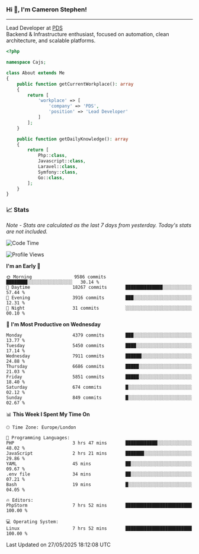 ### Hi 👋, I'm Cameron Stephen!

---

Lead Developer at [PDS](https://prindatasolutions.co.uk)  
Backend & Infrastructure enthusiast, focused on automation, clean architecture, and scalable platforms.


```php
<?php

namespace Cajs;

class About extends Me
{
    public function getCurrentWorkplace(): array
    {
        return [
            'workplace' => [
                'company' => 'PDS',
                'position' => 'Lead Developer'
            ]
        ];
    }

    public function getDailyKnowledge(): array
    {
        return [
            Php::class,
            Javascript::class,
            Laravel::class,
            Symfony::class,
            Go::class,
        ];
    }
}
```

### 📈 Stats
<p><em>Note - Stats are calculated as the last 7 days from yesterday. Today's stats are not included.</em></p>


<!--START_SECTION:waka-->
![Code Time](http://img.shields.io/badge/Code%20Time-4%2C496%20hrs%2047%20mins-blue)

![Profile Views](http://img.shields.io/badge/Profile%20Views-0-blue)

**I'm an Early 🐤** 

```text
🌞 Morning                9586 commits        ████████░░░░░░░░░░░░░░░░░   30.14 % 
🌆 Daytime                18267 commits       ██████████████░░░░░░░░░░░   57.44 % 
🌃 Evening                3916 commits        ███░░░░░░░░░░░░░░░░░░░░░░   12.31 % 
🌙 Night                  31 commits          ░░░░░░░░░░░░░░░░░░░░░░░░░   00.10 % 
```
📅 **I'm Most Productive on Wednesday** 

```text
Monday                   4379 commits        ███░░░░░░░░░░░░░░░░░░░░░░   13.77 % 
Tuesday                  5450 commits        ████░░░░░░░░░░░░░░░░░░░░░   17.14 % 
Wednesday                7911 commits        ██████░░░░░░░░░░░░░░░░░░░   24.88 % 
Thursday                 6686 commits        █████░░░░░░░░░░░░░░░░░░░░   21.03 % 
Friday                   5851 commits        █████░░░░░░░░░░░░░░░░░░░░   18.40 % 
Saturday                 674 commits         █░░░░░░░░░░░░░░░░░░░░░░░░   02.12 % 
Sunday                   849 commits         █░░░░░░░░░░░░░░░░░░░░░░░░   02.67 % 
```


📊 **This Week I Spent My Time On** 

```text
🕑︎ Time Zone: Europe/London

💬 Programming Languages: 
PHP                      3 hrs 47 mins       ████████████░░░░░░░░░░░░░   48.02 % 
JavaScript               2 hrs 21 mins       ███████░░░░░░░░░░░░░░░░░░   29.86 % 
YAML                     45 mins             ██░░░░░░░░░░░░░░░░░░░░░░░   09.67 % 
.env file                34 mins             ██░░░░░░░░░░░░░░░░░░░░░░░   07.21 % 
Bash                     19 mins             █░░░░░░░░░░░░░░░░░░░░░░░░   04.05 % 

🔥 Editors: 
PhpStorm                 7 hrs 52 mins       █████████████████████████   100.00 % 

💻 Operating System: 
Linux                    7 hrs 52 mins       █████████████████████████   100.00 % 
```


 Last Updated on 27/05/2025 18:12:08 UTC
<!--END_SECTION:waka-->
